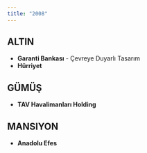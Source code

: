 ```yaml
---
title: "2008"
---
```


## ALTIN

- **Garanti Bankası** - Çevreye Duyarlı Tasarım
- **Hürriyet**

## GÜMÜŞ

- **TAV Havalimanları Holding**

## MANSIYON

- **Anadolu Efes**
